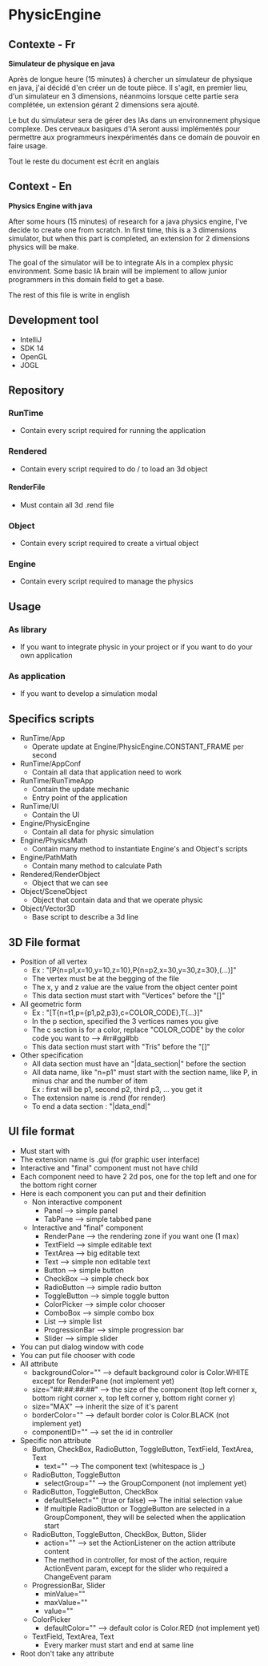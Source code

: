 # PhysicEngine
## Contexte - Fr
**Simulateur de physique en java**

Après de longue heure (15 minutes) à chercher un simulateur de physique en java, j'ai décidé d'en créer un de toute 
pièce. Il s'agit, en premier lieu, d'un simulateur en 3 dimensions, néanmoins lorsque cette partie sera complétée, un 
extension gérant 2 dimensions sera ajouté.

Le but du simulateur sera de gérer des IAs dans un environnement physique complexe. Des cerveaux basiques d'IA seront 
aussi implémentés pour permettre aux programmeurs inexpérimentés dans ce domain de pouvoir en faire usage.

Tout le reste du document est écrit en anglais

## Context - En
**Physics Engine with java**

After some hours (15 minutes) of research for a java physics engine, I've decide to create one from scratch. In first 
time, this is a 3 dimensions simulator, but when this part is completed, an extension for 2 dimensions physics will be make.

The goal of the simulator will be to integrate AIs in a complex physic environment. Some basic IA brain will be 
implement to allow junior programmers in this domain field to get a base.

The rest of this file is write in english

## Development tool
* IntelliJ
* SDK 14
* OpenGL
* JOGL
    
## Repository
### RunTime
* Contain every script required for running the application

### Rendered
* Contain every script required to do / to load an 3d object

#### RenderFile
* Must contain all 3d .rend file

### Object
* Contain every script required to create a virtual object

### Engine
* Contain every script required to manage the physics

## Usage
### As library
* If you want to integrate physic in your project or if you want to do your own application

### As application
* If you want to develop a simulation modal

## Specifics scripts
* RunTime/App
    * Operate update at Engine/PhysicEngine.CONSTANT_FRAME per second
* RunTime/AppConf
    * Contain all data that application need to work
* RunTime/RunTimeApp
    * Contain the update mechanic
    * Entry point of the application
* RunTime/UI
    * Contain the UI
* Engine/PhysicEngine
    * Contain all data for physic simulation
* Engine/PhysicsMath
    * Contain many method to instantiate Engine's and Object's scripts
* Engine/PathMath
    * Contain many method to calculate Path
* Rendered/RenderObject
    * Object that we can see
* Object/SceneObject
    * Object that contain data and that we operate physic
* Object/Vector3D
    * Base script to describe a 3d line

## 3D File format
* Position of all vertex
    * Ex : "[P{n=p1,x=10,y=10,z=10},P{n=p2,x=30,y=30,z=30},(...)]"
    * The vertex must be at the begging of the file
    * The x, y and z value are the value from the object center point
    * This data section must start with "Vertices" before the "[]"
* All geometric form
    * Ex : "[T{n=t1,p={p1,p2,p3},c=COLOR_CODE},T{...}]"
    * In the p section, specified the 3 vertices names you give
    * The c section is for a color, replace "COLOR_CODE" by the color code you want to --> #rr#gg#bb
    * This data section must start with "Tris" before the "[]"
* Other specification
    * All data section must have an "\|data_section\|" before the section
    * All data name, like "n=p1" must start with the section name, like P, in minus char and the number of item<br>
    Ex : first will be p1, second p2, third p3, ... you get it
    * The extension name is .rend (for render)
    * To end a data section : "\|data_end\|"

## UI file format
* Must start with <root>
* The extension name is .gui (for graphic user interface)
* Interactive and "final" component must not have child
* Each component need to have 2 2d pos, one for the top left and one for the bottom right corner
* Here is each component you can put and their definition
    * Non interactive component
        * Panel --> simple panel
        * TabPane --> simple tabbed pane
    * Interactive and "final" component
        * RenderPane --> the rendering zone if you want one (1 max)
        * TextField --> simple editable text
        * TextArea --> big editable text
        * Text --> simple non editable text
        * Button --> simple button
        * CheckBox --> simple check box
        * RadioButton --> simple radio button
        * ToggleButton --> simple toggle button
        * ColorPicker --> simple color chooser
        * ComboBox --> simple combo box
        * List --> simple list
        * ProgressionBar --> simple progression bar
        * Slider --> simple slider
* You can put dialog window with code
* You can put file chooser with code
* All attribute
    * backgroundColor="" --> default background color is Color.WHITE except for RenderPane (not implement yet)
    * size="##:##:##:##" --> the size of the component (top left corner x, bottom right corner x, top left corner y, bottom right corner y)
    * size="MAX" --> inherit the size of it's parent
    * borderColor="" --> default border color is Color.BLACK (not implement yet)
    * componentID="" --> set the id in controller
* Specific non attribute
    * Button, CheckBox, RadioButton, ToggleButton, TextField, TextArea, Text
        * text="" --> The component text (whitespace is _)
    * RadioButton, ToggleButton
        * selectGroup="" --> the GroupComponent (not implement yet)
    * RadioButton, ToggleButton, CheckBox
        * defaultSelect="" (true or false) --> The initial selection value
        * If multiple RadioButton or ToggleButton are selected in a GroupComponent, they will be selected when the application start
    * RadioButton, ToggleButton, CheckBox, Button, Slider
        * action="" --> set the ActionListener on the action attribute content
        * The method in controller, for most of the action, require ActionEvent param, except for the slider who required a ChangeEvent param
    * ProgressionBar, Slider
        * minValue=""
        * maxValue=""
        * value=""
    * ColorPicker
        * defaultColor="" --> default color is Color.RED (not implement yet)
    * TextField, TextArea, Text
        * Every marker must start and end at same line
* Root don't take any attribute